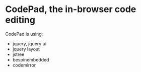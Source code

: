 CodePad, the in-browser code editing
====================================

CodePad is using:

- jquery, jquery ui
- jquery layout
- jstree
- bespinembedded
- codemirror